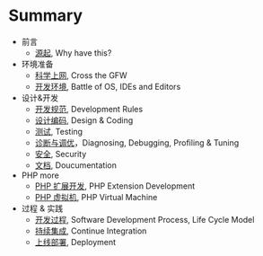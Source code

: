 # Summary
* 前言
    * [源起](preface/why.md), Why have this?
* 环境准备
    * [科学上网](cross-the-gfw.md), Cross the GFW
    * [开发环境](environment.md), Battle of OS, IDEs and Editors
* 设计&开发
    * [开发规范](rules.md), Development Rules
    * [设计编码](coding.md), Design & Coding
    * [测试](testing.md), Testing
    * [诊断与调优](debugging.md)，Diagnosing, Debugging, Profiling & Tuning
    * [安全](security.md), Security
    * [文档](documentation.md), Doucumentation
* PHP more
    * [PHP 扩展开发](php-extension.md), PHP Extension Development
    * [PHP 虚拟机](php-vm.md), PHP Virtual Machine
* 过程 & 实践
    * [开发过程](life-cycle-model.md), Software Development Process, Life Cycle Model
    * [持续集成](ci.md), Continue Integration
    * [上线部署](deployment.md), Deployment